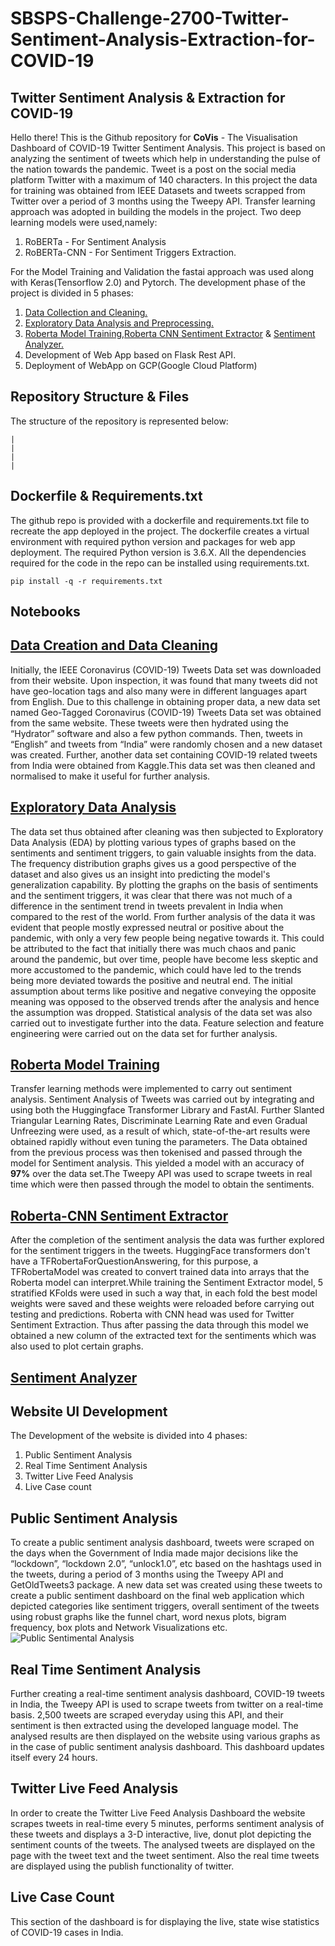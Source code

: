 # SBSPS-Challenge-2700-Twitter-Sentiment-Analysis-Extraction-for-COVID-19
## Twitter Sentiment Analysis &amp; Extraction for COVID-19

Hello there! This is the Github repository for **CoVis** - The Visualisation Dashboard of COVID-19 Twitter Sentiment Analysis. This project is based on analyzing the sentiment of tweets which help in understanding the pulse of the nation towards the pandemic.
Tweet is a post on the social media platform Twitter with a maximum of 140 characters. In this project the data for training was obtained from IEEE Datasets and tweets scrapped from Twitter over a period of 3 months using the Tweepy API. Transfer learning approach was adopted in building the models in the project.
Two deep learning models were used,namely:
1) RoBERTa - For Sentiment Analysis
2) RoBERTa-CNN - For Sentiment Triggers Extraction.

For the Model Training and Validation the fastai approach was used along with Keras(Tensorflow 2.0) and Pytorch. The development phase of the project is divided in 5 phases:
1) [Data Collection and Cleaning.](https://github.com/SmartPracticeschool/SBSPS-Challenge-2700-Twitter-Sentiment-Analysis-Extraction-for-COVID-19/blob/master/Notebooks/Data_Creation_%26_Cleaning.ipynb)
2) [Exploratory Data Analysis and Preprocessing.](https://github.com/SmartPracticeschool/SBSPS-Challenge-2700-Twitter-Sentiment-Analysis-Extraction-for-COVID-19/blob/master/Notebooks/Exploratory_Data_Analysis.ipynb)
3) [Roberta Model Training](https://github.com/SmartPracticeschool/SBSPS-Challenge-2700-Twitter-Sentiment-Analysis-Extraction-for-COVID-19/blob/master/Notebooks/Roberta_Model_Training.ipynb),[Roberta CNN Sentiment Extractor](https://github.com/SmartPracticeschool/SBSPS-Challenge-2700-Twitter-Sentiment-Analysis-Extraction-for-COVID-19/blob/master/Notebooks/Roberta_CNN.ipynb) & [Sentiment Analyzer.](https://github.com/SmartPracticeschool/SBSPS-Challenge-2700-Twitter-Sentiment-Analysis-Extraction-for-COVID-19/blob/master/Notebooks/Sentiment_Analyzer.ipynb)
4) Development of Web App based on Flask Rest API.
5) Deployment of WebApp on GCP(Google Cloud Platform)

## Repository Structure & Files
The structure of the repository is represented below:

    |
    |
    |
    |
## Dockerfile & Requirements.txt

The github repo is provided with a dockerfile and requirements.txt file to recreate the app deployed in the project. 
The dockerfile creates a virtual environment with required python version and packages for web app deployment. The required Python version is 3.6.X. All the dependencies required for the code in the repo can be installed using requirements.txt.

    pip install -q -r requirements.txt
    
## Notebooks

## [Data Creation and Data Cleaning](https://github.com/SmartPracticeschool/SBSPS-Challenge-2700-Twitter-Sentiment-Analysis-Extraction-for-COVID-19/blob/master/Notebooks/Data_Creation_%26_Cleaning.ipynb)

Initially, the IEEE Coronavirus (COVID-19) Tweets Data set was downloaded from their website. Upon inspection, it was found that many tweets did not have geo-location tags and also many were in different languages apart from English. Due to this challenge in obtaining proper data, a new data set named Geo-Tagged Coronavirus (COVID-19) Tweets Data set was obtained from the same website. These tweets were then hydrated using the “Hydrator” software and also a few python commands. Then, tweets in “English” and tweets from “India” were randomly chosen and a new dataset was created. Further, another data set containing COVID-19 related tweets from India were obtained from Kaggle.This data set was then cleaned and normalised to make it useful for further analysis.


## [Exploratory Data Analysis](https://github.com/SmartPracticeschool/SBSPS-Challenge-2700-Twitter-Sentiment-Analysis-Extraction-for-COVID-19/blob/master/Notebooks/Exploratory_Data_Analysis.ipynb)
 
The data set thus obtained after cleaning  was then subjected to Exploratory Data Analysis (EDA) by plotting various types of graphs based on the sentiments and sentiment triggers, to gain valuable insights from the data. The frequency distribution graphs gives us a good perspective of the dataset and also gives us an insight into predicting the model's generalization capability. By plotting the graphs on the basis of sentiments and the sentiment triggers, it was clear that there was not much of a difference in the sentiment trend in tweets prevalent in India when compared to the rest of the world. From further analysis of the data it was evident that people mostly expressed neutral or positive about the pandemic, with only a very few people being negative towards it. This could be attributed to the fact that initially there was much chaos and panic around the pandemic, but over time, people have become less skeptic and more accustomed to the pandemic, which could have led to the trends being more deviated towards the positive and neutral end. The initial assumption about terms like positive and negative conveying the opposite meaning was opposed to the observed trends after the analysis and hence the assumption was dropped. Statistical analysis of the data set was also carried out to investigate further into the data. Feature selection and feature engineering were carried out on the data set for further analysis.

## [Roberta Model Training](https://github.com/SmartPracticeschool/SBSPS-Challenge-2700-Twitter-Sentiment-Analysis-Extraction-for-COVID-19/blob/master/Notebooks/Roberta_Model_Training.ipynb)
Transfer learning methods were implemented to carry out sentiment analysis. Sentiment Analysis of Tweets was carried out by integrating and using both the Huggingface Transformer Library and FastAI. Further Slanted Triangular Learning Rates, Discriminate Learning Rate and even Gradual Unfreezing were used, as a result of which, state-of-the-art results were obtained rapidly without even tuning the parameters. The Data obtained from the previous process was then tokenised and passed through the model for Sentiment analysis. This yielded a model with an accuracy of **97%** over the data set.The Tweepy API was used to scrape tweets in real time which were then passed through the model to obtain the sentiments.

## [Roberta-CNN Sentiment Extractor](https://github.com/SmartPracticeschool/SBSPS-Challenge-2700-Twitter-Sentiment-Analysis-Extraction-for-COVID-19/blob/master/Notebooks/Roberta_CNN.ipynb)
After the completion of the sentiment analysis the data was further explored for the sentiment triggers in the tweets. HuggingFace transformers don't have a TFRobertaForQuestionAnswering, for this purpose, a TFRobertaModel was created to convert trained data into arrays that the Roberta model can interpret.While training the Sentiment Extractor model, 5 stratified KFolds were used in such a way that, in each fold the best model weights were saved and these weights were reloaded before carrying out testing and predictions. Roberta with CNN head was used for Twitter Sentiment Extraction. Thus after passing the data through this model we obtained a new column of the extracted text for the sentiments which was also used to plot certain graphs.

## [Sentiment Analyzer](https://github.com/SmartPracticeschool/SBSPS-Challenge-2700-Twitter-Sentiment-Analysis-Extraction-for-COVID-19/blob/master/Notebooks/Sentiment_Analyzer.ipynb)


## Website UI Development
The Development of the website is divided into 4 phases:

1) Public Sentiment Analysis
2) Real Time Sentiment Analysis
3) Twitter Live Feed Analysis
4) Live Case count
 ## Public Sentiment Analysis   
 To create a public sentiment analysis dashboard, tweets were scraped on the days when the Government of India made major decisions like the “lockdown”, “lockdown 2.0”,  “unlock1.0”, etc based on the hashtags used in the tweets, during a period of 3 months using the Tweepy API and GetOldTweets3 package. A new data set was created using these  tweets to create a public sentiment dashboard on the final web application which depicted categories like sentiment triggers, overall sentiment of the tweets using robust graphs like the funnel chart, word nexus plots, bigram frequency, box plots and Network Visualizations etc.
 ![Public Sentimental Analysis](https://github.com/SmartPracticeschool/SBSPS-Challenge-2700-Twitter-Sentiment-Analysis-Extraction-for-COVID-19/blob/master/public.gif)

 ## Real Time Sentiment Analysis
Further creating a real-time sentiment analysis dashboard, COVID-19 tweets in India, the Tweepy API is used to scrape tweets from twitter on a real-time basis. 2,500 tweets are scraped everyday using this API, and their sentiment is then extracted using the developed language model. The analysed results are then displayed on the website using various graphs as in the case of public sentiment analysis dashboard. This dashboard updates itself every 24 hours.

 ## Twitter Live Feed Analysis
In order to create the Twitter Live Feed Analysis Dashboard the website scrapes tweets in real-time every 5 minutes, performs sentiment analysis of these tweets and displays a 3-D interactive, live, donut plot depicting the sentiment counts of the tweets. The analysed tweets are displayed on the page with the tweet text and the tweet sentiment. Also the real time tweets are displayed using the publish functionality of twitter.

 ## Live Case Count 
This section of the dashboard is for displaying the live, state wise statistics of COVID-19 cases in India.

